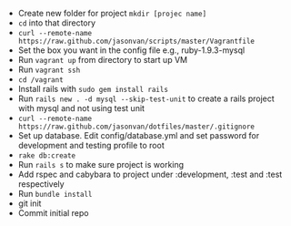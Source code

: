 * Create new folder for project `mkdir [projec name]`
* `cd` into that directory
* `curl --remote-name https://raw.github.com/jasonvan/scripts/master/Vagrantfile`
* Set the box you want in the config file e.g., ruby-1.9.3-mysql
* Run `vagrant up` from directory to start up VM
* Run `vagrant ssh`
* `cd /vagrant`
* Install rails with `sudo gem install rails`
* Run `rails new . -d mysql --skip-test-unit` to create a rails project with mysql and not using test unit
* `curl --remote-name https://raw.github.com/jasonvan/dotfiles/master/.gitignore` 
* Set up database. Edit config/database.yml and set password for development and testing profile to root
* `rake db:create`
* Run `rails s` to make sure project is working
* Add rspec and cabybara to project under :development, :test and :test respectively
* Run `bundle install`
* git init
* Commit initial repo
